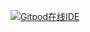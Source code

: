 [![Gitpod在线IDE](https://img.shields.io/badge/Android版本-blue?logo=gitpod)](https://gitpod.io/#https://github.com/Jacknic/gitpod/tree/android) 
